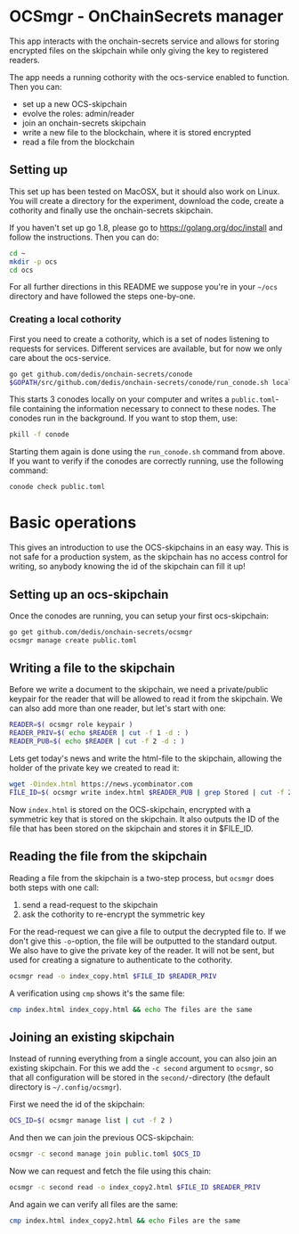 # OCSmgr - OnChainSecrets manager

This app interacts with the onchain-secrets service and allows for storing encrypted
files on the skipchain while only giving the key to registered readers.

The app needs a running cothority with the ocs-service enabled to function.
Then you can:

- set up a new OCS-skipchain
- evolve the roles: admin/reader
- join an onchain-secrets skipchain
- write a new file to the blockchain, where it is stored encrypted
- read a file from the blockchain

## Setting up

This set up has been tested on MacOSX, but it should also work on Linux. You
will create a directory for the experiment, download the code, create a
cothority and finally use the onchain-secrets skipchain.

If you haven't set up go 1.8, please go to https://golang.org/doc/install and
follow the instructions. Then you can do:

```bash
cd ~
mkdir -p ocs
cd ocs
```

For all further directions in this README we suppose you're in your `~/ocs`
directory and have followed the steps one-by-one.

### Creating a local cothority

First you need to create a cothority, which is a set of nodes listening to requests
for services. Different services are available, but for now we only care about
the ocs-service.

```bash
go get github.com/dedis/onchain-secrets/conode
$GOPATH/src/github.com/dedis/onchain-secrets/conode/run_conode.sh local 3
```

This starts 3 conodes locally on your computer and writes a `public.toml`-file
containing the information necessary to connect to these nodes. The conodes
run in the background. If you want to stop them, use:

```bash
pkill -f conode
```

Starting them again is done using the `run_conode.sh` command from above. If
you want to verify if the conodes are correctly running, use the following
command:

```bash
conode check public.toml
```

# Basic operations

This gives an introduction to use the OCS-skipchains in an easy way. This
is not safe for a production system, as the skipchain has no access control
for writing, so anybody knowing the id of the skipchain can fill it up!

## Setting up an ocs-skipchain

Once the conodes are running, you can setup your first ocs-skipchain:

```bash
go get github.com/dedis/onchain-secrets/ocsmgr
ocsmgr manage create public.toml
```

## Writing a file to the skipchain

Before we write a document to the skipchain, we need a private/public
keypair for the reader that will be allowed to read it from the skipchain.
We can also add more than one reader, but let's start with one:

```bash
READER=$( ocsmgr role keypair )
READER_PRIV=$( echo $READER | cut -f 1 -d : )
READER_PUB=$( echo $READER | cut -f 2 -d : )
```

Lets get today's news and write the html-file to the skipchain, allowing
the holder of the private key we created to read it:

```bash
wget -Oindex.html https://news.ycombinator.com
FILE_ID=$( ocsmgr write index.html $READER_PUB | grep Stored | cut -f 2 )
```

Now `index.html` is stored on the OCS-skipchain, encrypted with a symmetric key that
is stored on the skipchain. It also outputs the ID of the file that has been
stored on the skipchain and stores it in $FILE_ID.

## Reading the file from the skipchain

Reading a file from the skipchain is a two-step process, but `ocsmgr`
does both steps with one call:

1. send a read-request to the skipchain
2. ask the cothority to re-encrypt the symmetric key

For the read-request we can give a file to output the decrypted file to.
If we don't give this `-o`-option, the file will be outputted to the
standard output. We also have to give the private key of the reader.
It will not be sent, but used for creating a signature to authenticate
to the cothority.

```bash
ocsmgr read -o index_copy.html $FILE_ID $READER_PRIV
```

A verification using `cmp` shows it's the same file:

```bash
cmp index.html index_copy.html && echo The files are the same
```

## Joining an existing skipchain

Instead of running everything from a single account, you can also join an
existing skipchain. For this we add the `-c second` argument to `ocsmgr`, so
that all configuration will be stored in the `second/`-directory (the default
directory is `~/.config/ocsmgr`).

First we need the id of the skipchain:

```bash
OCS_ID=$( ocsmgr manage list | cut -f 2 )
```

And then we can join the previous OCS-skipchain:

```bash
ocsmgr -c second manage join public.toml $OCS_ID
```

Now we can request and fetch the file using this chain:

```bash
ocsmgr -c second read -o index_copy2.html $FILE_ID $READER_PRIV
```

And again we can verify all files are the same:

```bash
cmp index.html index_copy2.html && echo Files are the same
```
